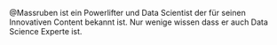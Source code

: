 @Massruben ist ein Powerlifter und Data Scientist der für seinen Innovativen Content bekannt ist. Nur wenige wissen dass er auch Data Science Experte ist.
